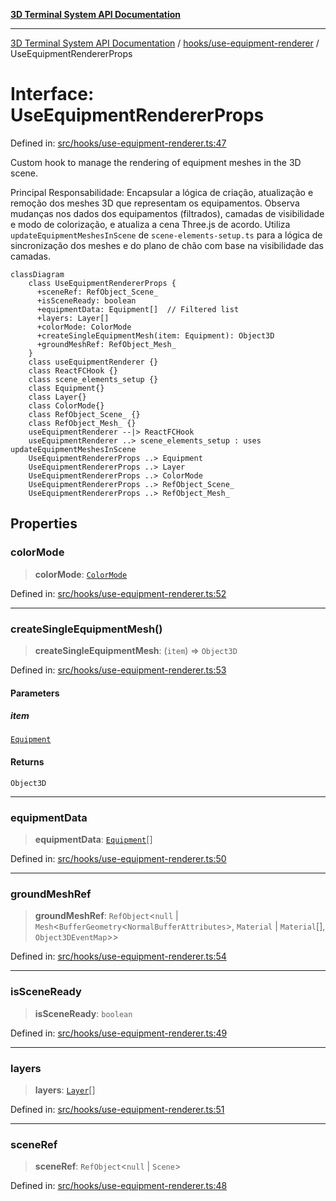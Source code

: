 [**3D Terminal System API Documentation**](../../../README.md)

***

[3D Terminal System API Documentation](../../../README.md) / [hooks/use-equipment-renderer](../README.md) / UseEquipmentRendererProps

# Interface: UseEquipmentRendererProps

Defined in: [src/hooks/use-equipment-renderer.ts:47](https://github.com/Dicommunitas/ThreeJS_Terminal_3D/blob/7e8c963a689af2f4b56042f0dd4bd67cbf96b13b/src/hooks/use-equipment-renderer.ts#L47)

Custom hook to manage the rendering of equipment meshes in the 3D scene.

Principal Responsabilidade:
Encapsular a lógica de criação, atualização e remoção dos meshes 3D que representam
os equipamentos. Observa mudanças nos dados dos equipamentos (filtrados), camadas de visibilidade
e modo de colorização, e atualiza a cena Three.js de acordo.
Utiliza `updateEquipmentMeshesInScene` de `scene-elements-setup.ts` para a lógica de sincronização
dos meshes e do plano de chão com base na visibilidade das camadas.
<div class="mermaid-block"><div class="mermaid dark">%%{init:{"theme":"dark"}}%%
classDiagram
    class UseEquipmentRendererProps {
      +sceneRef: RefObject_Scene_
      +isSceneReady: boolean
      +equipmentData: Equipment[]  // Filtered list
      +layers: Layer[]
      +colorMode: ColorMode
      +createSingleEquipmentMesh(item: Equipment): Object3D
      +groundMeshRef: RefObject_Mesh_
    }
    class useEquipmentRenderer {}
    class ReactFCHook {}
    class scene_elements_setup {}
    class Equipment{}
    class Layer{}
    class ColorMode{}
    class RefObject_Scene_ {}
    class RefObject_Mesh_ {}
    useEquipmentRenderer --|&gt; ReactFCHook
    useEquipmentRenderer ..&gt; scene_elements_setup : uses updateEquipmentMeshesInScene
    UseEquipmentRendererProps ..&gt; Equipment
    UseEquipmentRendererProps ..&gt; Layer
    UseEquipmentRendererProps ..&gt; ColorMode
    UseEquipmentRendererProps ..&gt; RefObject_Scene_
    UseEquipmentRendererProps ..&gt; RefObject_Mesh_</div><div class="mermaid light">%%{init:{"theme":"default"}}%%
classDiagram
    class UseEquipmentRendererProps {
      +sceneRef: RefObject_Scene_
      +isSceneReady: boolean
      +equipmentData: Equipment[]  // Filtered list
      +layers: Layer[]
      +colorMode: ColorMode
      +createSingleEquipmentMesh(item: Equipment): Object3D
      +groundMeshRef: RefObject_Mesh_
    }
    class useEquipmentRenderer {}
    class ReactFCHook {}
    class scene_elements_setup {}
    class Equipment{}
    class Layer{}
    class ColorMode{}
    class RefObject_Scene_ {}
    class RefObject_Mesh_ {}
    useEquipmentRenderer --|&gt; ReactFCHook
    useEquipmentRenderer ..&gt; scene_elements_setup : uses updateEquipmentMeshesInScene
    UseEquipmentRendererProps ..&gt; Equipment
    UseEquipmentRendererProps ..&gt; Layer
    UseEquipmentRendererProps ..&gt; ColorMode
    UseEquipmentRendererProps ..&gt; RefObject_Scene_
    UseEquipmentRendererProps ..&gt; RefObject_Mesh_</div><pre><code class="language-mermaid">classDiagram
    class UseEquipmentRendererProps {
      +sceneRef: RefObject_Scene_
      +isSceneReady: boolean
      +equipmentData: Equipment[]  // Filtered list
      +layers: Layer[]
      +colorMode: ColorMode
      +createSingleEquipmentMesh(item: Equipment): Object3D
      +groundMeshRef: RefObject_Mesh_
    }
    class useEquipmentRenderer {}
    class ReactFCHook {}
    class scene_elements_setup {}
    class Equipment{}
    class Layer{}
    class ColorMode{}
    class RefObject_Scene_ {}
    class RefObject_Mesh_ {}
    useEquipmentRenderer --|&gt; ReactFCHook
    useEquipmentRenderer ..&gt; scene_elements_setup : uses updateEquipmentMeshesInScene
    UseEquipmentRendererProps ..&gt; Equipment
    UseEquipmentRendererProps ..&gt; Layer
    UseEquipmentRendererProps ..&gt; ColorMode
    UseEquipmentRendererProps ..&gt; RefObject_Scene_
    UseEquipmentRendererProps ..&gt; RefObject_Mesh_</code></pre></div>

## Properties

### colorMode

> **colorMode**: [`ColorMode`](../../../lib/types/type-aliases/ColorMode.md)

Defined in: [src/hooks/use-equipment-renderer.ts:52](https://github.com/Dicommunitas/ThreeJS_Terminal_3D/blob/7e8c963a689af2f4b56042f0dd4bd67cbf96b13b/src/hooks/use-equipment-renderer.ts#L52)

***

### createSingleEquipmentMesh()

> **createSingleEquipmentMesh**: (`item`) => `Object3D`

Defined in: [src/hooks/use-equipment-renderer.ts:53](https://github.com/Dicommunitas/ThreeJS_Terminal_3D/blob/7e8c963a689af2f4b56042f0dd4bd67cbf96b13b/src/hooks/use-equipment-renderer.ts#L53)

#### Parameters

##### item

[`Equipment`](../../../lib/types/interfaces/Equipment.md)

#### Returns

`Object3D`

***

### equipmentData

> **equipmentData**: [`Equipment`](../../../lib/types/interfaces/Equipment.md)[]

Defined in: [src/hooks/use-equipment-renderer.ts:50](https://github.com/Dicommunitas/ThreeJS_Terminal_3D/blob/7e8c963a689af2f4b56042f0dd4bd67cbf96b13b/src/hooks/use-equipment-renderer.ts#L50)

***

### groundMeshRef

> **groundMeshRef**: `RefObject`\<`null` \| `Mesh`\<`BufferGeometry`\<`NormalBufferAttributes`\>, `Material` \| `Material`[], `Object3DEventMap`\>\>

Defined in: [src/hooks/use-equipment-renderer.ts:54](https://github.com/Dicommunitas/ThreeJS_Terminal_3D/blob/7e8c963a689af2f4b56042f0dd4bd67cbf96b13b/src/hooks/use-equipment-renderer.ts#L54)

***

### isSceneReady

> **isSceneReady**: `boolean`

Defined in: [src/hooks/use-equipment-renderer.ts:49](https://github.com/Dicommunitas/ThreeJS_Terminal_3D/blob/7e8c963a689af2f4b56042f0dd4bd67cbf96b13b/src/hooks/use-equipment-renderer.ts#L49)

***

### layers

> **layers**: [`Layer`](../../../lib/types/interfaces/Layer.md)[]

Defined in: [src/hooks/use-equipment-renderer.ts:51](https://github.com/Dicommunitas/ThreeJS_Terminal_3D/blob/7e8c963a689af2f4b56042f0dd4bd67cbf96b13b/src/hooks/use-equipment-renderer.ts#L51)

***

### sceneRef

> **sceneRef**: `RefObject`\<`null` \| `Scene`\>

Defined in: [src/hooks/use-equipment-renderer.ts:48](https://github.com/Dicommunitas/ThreeJS_Terminal_3D/blob/7e8c963a689af2f4b56042f0dd4bd67cbf96b13b/src/hooks/use-equipment-renderer.ts#L48)
<style>
:root.mermaid-enabled .mermaid-block > pre {
  display: none;
}
:root:not(.mermaid-enabled) .mermaid-block > .mermaid {
  display: none !important;
}

.mermaid-block > .mermaid[data-inserted].dark {
  display: var(--mermaid-dark-display);
}
.mermaid-block > .mermaid[data-inserted].light {
  display: var(--mermaid-light-display);
}

:root {
  --mermaid-dark-display: none;
  --mermaid-light-display: block;
}
@media (prefers-color-scheme: light) {
  :root {
    --mermaid-dark-display: none;
    --mermaid-light-display: block;
  }
}
@media (prefers-color-scheme: dark) {
  :root {
    --mermaid-dark-display: block;
    --mermaid-light-display: none;
  }
}
body.light, :root[data-theme="light"] {
  --mermaid-dark-display: none;
  --mermaid-light-display: block;
}
body.dark, :root[data-theme="dark"] {
  --mermaid-dark-display: block;
  --mermaid-light-display: none;
}
</style>

<script type="module">
import mermaid from "https://unpkg.com/mermaid@latest/dist/mermaid.esm.min.mjs";

document.documentElement.classList.add("mermaid-enabled");

mermaid.initialize({startOnLoad:true});

requestAnimationFrame(function check() {
  let some = false;
  document.querySelectorAll("div.mermaid:not([data-inserted])").forEach(div => {
    some = true;
    if (div.querySelector("svg")) {
      div.dataset.inserted = true;
    }
  });

  if (some) {
    requestAnimationFrame(check);
  }
});
</script>

